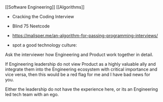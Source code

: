 
[[Software Engineering]] [[Algorithms]]

* Cracking the Coding Interview
* Blind 75 Neetcode
* https://malisper.me/an-algorithm-for-passing-programming-interviews/


* spot a good technology culture:

Ask the interviewer how Engineering and Product work together in detail.

If Engineering leadership do not view Product as a highly valuable ally and integrate them into the Engineering ecosystem with critical importance and vice versa, then this would be a red flag for me and I have bad news for you.

Either the leadership do not have the experience here, or its an Engineering led tech team with an ego.